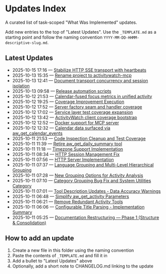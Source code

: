# Updates Index

A curated list of task-scoped "What Was Implemented" updates.

Add new entries to the top of "Latest Updates". Use the `_TEMPLATE.md` as a starting point and follow the naming convention `YYYY-MM-DD-HHMM-descriptive-slug.md`.

## Latest Updates

- 2025-10-15 17:16 — [Stabilize HTTP SSE transport with heartbeats](./2025-10-15-1716-sse-heartbeat-stabilization.md)
- 2025-10-13 15:35 — [Rename project to activitywatch-mcp](./2025-10-13-1535-repo-rename.md)
- 2025-10-13 12:41 — [Document transport concurrency and session isolation](./2025-10-13-1241-transport-concurrency.md)
- 2025-10-13 09:58 — [Release automation scripts](./2025-10-13-0958-release-automation.md)
- 2025-10-12 21:53 — [Calendar-fused focus metrics in unified activity](./2025-10-12-2153-calendar-focus-union.md)
- 2025-10-12 19:25 — [Coverage Improvement Execution](./2025-10-12-1925-coverage-improvement-execution.md)
- 2025-10-12 17:52 — [Server factory seam and handler coverage](./2025-10-12-1752-server-factory-tests.md)
- 2025-10-12 17:02 — [Service layer test coverage expansion](./2025-10-12-1702-service-tests-phase-1.md)
- 2025-10-12 13:42 — [ActivityWatch client coverage bootstrap](./2025-10-12-1342-client-tests-phase-1.md)
- 2025-10-12 12:52 — [Docker support for MCP server](./2025-10-12-1252-docker-support.md)
- 2025-10-12 12:32 — [Calendar data surfaced via aw_get_calendar_events](./2025-10-12-1232-calendar-integration.md)
- 2025-10-11 21:53 — [Code Inspection Cleanup and Test Coverage](./2025-10-11-2153-codeinspection-cleanup.md)
- 2025-10-11 11:39 — [Retire aw_get_daily_summary tool](./2025-10-11-1139-remove-daily-summary-tool.md)
- 2025-10-11 11:18 — [Timezone Support Implementation](./2025-10-11-1118-timezone-support.md)
- 2025-10-11 08:34 — [HTTP Session Management Fix](./2025-10-11-0834-http-session-management-fix.md)
- 2025-10-11 07:56 — [HTTP Server Implementation](./2025-10-11-0756-http-server-implementation.md)
- 2025-10-11 07:37 — [Language Grouping and Multi-Level Hierarchical Grouping](./2025-10-11-0737-language-and-multilevel-grouping.md)
- 2025-10-11 07:28 — [New Grouping Options for Activity Analysis](./2025-10-11-0728-new-grouping-options.md)
- 2025-10-11 07:10 — [Category Grouping Bug Fix and System Utilities Category](./2025-10-11-0710-category-grouping-fix.md)
- 2025-10-11 07:01 — [Tool Description Updates - Data Accuracy Warnings](./2025-10-11-0701-tool-description-accuracy-warnings.md)
- 2025-10-11 06:48 — [Simplify aw_get_activity Parameters](./2025-10-11-0648-simplify-activity-params.md)
- 2025-10-11 06:21 — [Remove Redundant Activity Tools](./2025-10-11-0621-remove-redundant-tools.md)
- 2025-10-11 06:06 — [Configurable Title Parsing - Implementation Summary](./2025-10-11-0606-configurable-title-parsing.md)
- 2025-10-11 05:25 — [Documentation Restructuring — Phase 1 (Structure & Consolidation)](./2025-10-11-0525-docs-restructure-phase-1.md)

## How to add an update

1. Create a new file in this folder using the naming convention
2. Paste the contents of `_TEMPLATE.md` and fill it in
3. Add a bullet to "Latest Updates" above
4. Optionally, add a short note to CHANGELOG.md linking to the update
